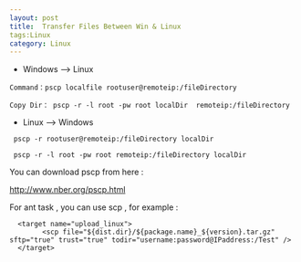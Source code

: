 ```yaml
---
layout: post
title:  Transfer Files Between Win & Linux
tags:Linux
category: Linux
---
```


- Windows ——> Linux
>    
    Command：pscp localfile rootuser@remoteip:/fileDirectory　　
>     
    Copy Dir： pscp -r -l root -pw root localDir  remoteip:/fileDirectory



- Linux ——> Windows
>       
     pscp -r rootuser@remoteip:/fileDirectory localDir
>    
     pscp -r -l root -pw root remoteip:/fileDirectory localDir
  
You can download pscp from here : 

  http://www.nber.org/pscp.html 
 
 
 For ant task , you can use scp , for example : 
 
 >    
      <target name="upload_linux">
	    	<scp file="${dist.dir}/${package.name}_${version}.tar.gz" sftp="true" trust="true" todir="username:password@IPaddress:/Test" />
      </target>
